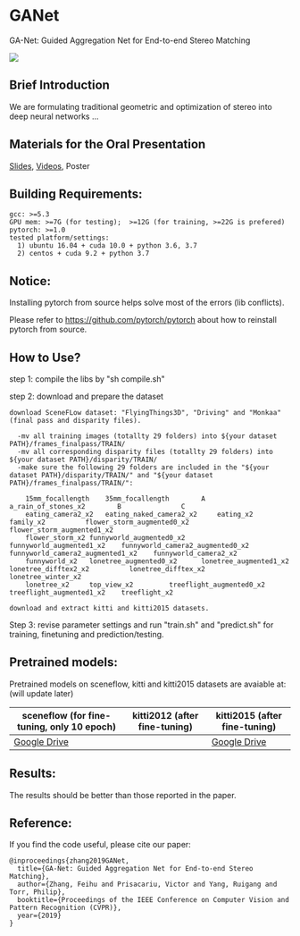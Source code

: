 # GANet

GA-Net: Guided Aggregation Net for End-to-end Stereo Matching

<img align="center" src="http://www.feihuzhang.com/GANet/GANet.jpg">

## Brief Introduction
We are formulating traditional geometric and optimization of stereo into deep neural networks ...

## Materials for the Oral Presentation 

[Slides](http://www.feihuzhang.com/GANet/GANet.pptx), [Videos](https://www.youtube.com/watch?v=tpyrxcGL_Zg&feature=youtu.be), Poster


## Building Requirements:

    gcc: >=5.3
    GPU mem: >=7G (for testing);  >=12G (for training, >=22G is prefered)
    pytorch: >=1.0
    tested platform/settings:
      1) ubuntu 16.04 + cuda 10.0 + python 3.6, 3.7
      2) centos + cuda 9.2 + python 3.7

## Notice:

Installing pytorch from source helps solve most of the errors (lib conflicts).

Please refer to https://github.com/pytorch/pytorch about how to reinstall pytorch from source.

## How to Use?

step 1: compile the libs by "sh compile.sh"

step 2: download and prepare the dataset

    download SceneFLow dataset: "FlyingThings3D", "Driving" and "Monkaa" (final pass and disparity files).
  
      -mv all training images (totallty 29 folders) into ${your dataset PATH}/frames_finalpass/TRAIN/
      -mv all corresponding disparity files (totallty 29 folders) into ${your dataset PATH}/disparity/TRAIN/
      -make sure the following 29 folders are included in the "${your dataset PATH}/disparity/TRAIN/" and "${your dataset PATH}/frames_finalpass/TRAIN/":
        
        15mm_focallength	35mm_focallength		A			 a_rain_of_stones_x2		B				C
        eating_camera2_x2	eating_naked_camera2_x2		eating_x2		 family_x2			flower_storm_augmented0_x2	flower_storm_augmented1_x2
        flower_storm_x2	funnyworld_augmented0_x2	funnyworld_augmented1_x2	funnyworld_camera2_augmented0_x2	funnyworld_camera2_augmented1_x2	funnyworld_camera2_x2
        funnyworld_x2	lonetree_augmented0_x2		lonetree_augmented1_x2		lonetree_difftex2_x2		  lonetree_difftex_x2		lonetree_winter_x2
        lonetree_x2		top_view_x2			treeflight_augmented0_x2	treeflight_augmented1_x2  	treeflight_x2	
	
    download and extract kitti and kitti2015 datasets.
        
Step 3: revise parameter settings and run "train.sh" and "predict.sh" for training, finetuning and prediction/testing.


## Pretrained models:

Pretrained models on sceneflow, kitti and kitti2015 datasets are avaiable at: (will update later)

| sceneflow (for fine-tuning, only 10 epoch) | kitti2012 (after fine-tuning) | kitti2015 (after fine-tuning)|
|---|---|---|
|[Google Drive](https://drive.google.com/open?id=1VkcBGkA_pXolgLhrWdpZPwfvzhQfWWJQ)||[Google Drive](https://drive.google.com/open?id=19hVQXpcXwp7SrHgJ5Tlu7_iCYNi4Oj9u)|

## Results:

The results should be better than those reported in the paper.

## Reference:

If you find the code useful, please cite our paper:

    @inproceedings{zhang2019GANet,
      title={GA-Net: Guided Aggregation Net for End-to-end Stereo Matching},
      author={Zhang, Feihu and Prisacariu, Victor and Yang, Ruigang and Torr, Philip},
      booktitle={Proceedings of the IEEE Conference on Computer Vision and Pattern Recognition (CVPR)},
      year={2019}
    }
